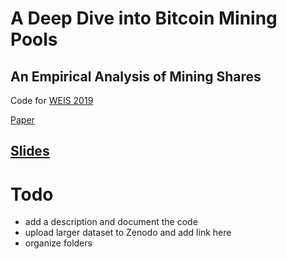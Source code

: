 # A Deep Dive into Bitcoin Mining Pools
## An Empirical Analysis of Mining Shares

Code for [WEIS 2019](https://weis2019.econinfosec.org/)

[Paper](https://arxiv.org/abs/1905.05999)

[Slides](https://github.com/MatteoRomiti/WEIS_Deep_Dive_slides)
------------

# Todo
- add a description and document the code
- upload larger dataset to Zenodo and add link here
- organize folders 


